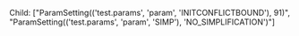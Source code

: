 Child: ["ParamSetting(('test.params', 'param', 'INITCONFLICTBOUND'), 91)", "ParamSetting(('test.params', 'param', 'SIMP'), 'NO_SIMPLIFICATION')"]